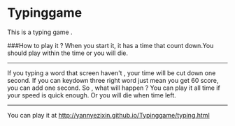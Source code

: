 Typinggame
==========

This is a typing game .

###How to play it ?
When you start it, it has a time that count down.You should play within the time or you will die.
- - -
If you typing a word that screen haven't , your time will be cut down one second. If you can keydown three right word just mean you get 60 score,
you can add one second.
So , what will happen ? You can play it all time if your speed is quick enough. Or you will die when time left.
- - - 
You can play it at http://yannyezixin.github.io/Typinggame/typing.html
